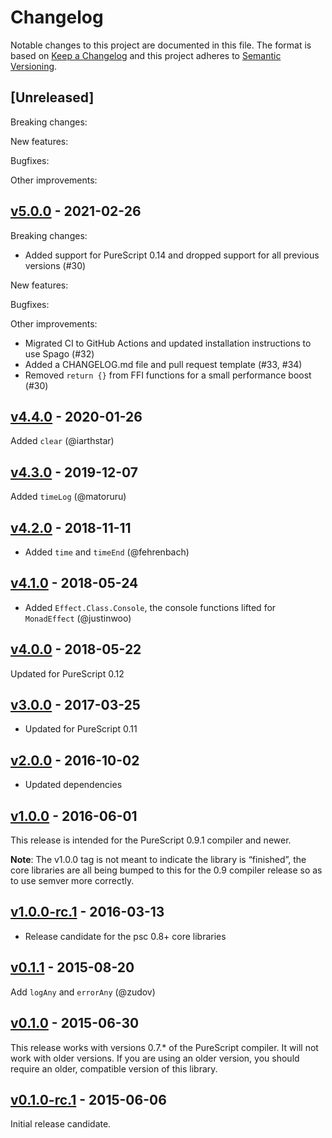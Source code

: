 # Changelog

Notable changes to this project are documented in this file. The format is based on [Keep a Changelog](https://keepachangelog.com/en/1.0.0/) and this project adheres to [Semantic Versioning](https://semver.org/spec/v2.0.0.html).

## [Unreleased]

Breaking changes:

New features:

Bugfixes:

Other improvements:

## [v5.0.0](https://github.com/purescript/purescript-console/releases/tag/v5.0.0) - 2021-02-26

Breaking changes:
  - Added support for PureScript 0.14 and dropped support for all previous versions (#30)

New features:

Bugfixes:

Other improvements:
  - Migrated CI to GitHub Actions and updated installation instructions to use Spago (#32)
  - Added a CHANGELOG.md file and pull request template (#33, #34)
  - Removed `return {}` from FFI functions for a small performance boost (#30)

## [v4.4.0](https://github.com/purescript/purescript-console/releases/tag/v4.4.0) - 2020-01-26

Added `clear` (@iarthstar)

## [v4.3.0](https://github.com/purescript/purescript-console/releases/tag/v4.3.0) - 2019-12-07

Added `timeLog` (@matoruru)

## [v4.2.0](https://github.com/purescript/purescript-console/releases/tag/v4.2.0) - 2018-11-11

- Added `time` and `timeEnd` (@fehrenbach)

## [v4.1.0](https://github.com/purescript/purescript-console/releases/tag/v4.1.0) - 2018-05-24

- Added `Effect.Class.Console`, the console functions lifted for `MonadEffect` (@justinwoo)

## [v4.0.0](https://github.com/purescript/purescript-console/releases/tag/v4.0.0) - 2018-05-22

Updated for PureScript 0.12

## [v3.0.0](https://github.com/purescript/purescript-console/releases/tag/v3.0.0) - 2017-03-25

- Updated for PureScript 0.11

## [v2.0.0](https://github.com/purescript/purescript-console/releases/tag/v2.0.0) - 2016-10-02

- Updated dependencies

## [v1.0.0](https://github.com/purescript/purescript-console/releases/tag/v1.0.0) - 2016-06-01

This release is intended for the PureScript 0.9.1 compiler and newer.

**Note**: The v1.0.0 tag is not meant to indicate the library is “finished”, the core libraries are all being bumped to this for the 0.9 compiler release so as to use semver more correctly.

## [v1.0.0-rc.1](https://github.com/purescript/purescript-console/releases/tag/v1.0.0-rc.1) - 2016-03-13

- Release candidate for the psc 0.8+ core libraries

## [v0.1.1](https://github.com/purescript/purescript-console/releases/tag/v0.1.1) - 2015-08-20

Add `logAny` and `errorAny` (@zudov)

## [v0.1.0](https://github.com/purescript/purescript-console/releases/tag/v0.1.0) - 2015-06-30

This release works with versions 0.7.\* of the PureScript compiler. It will not work with older versions. If you are using an older version, you should require an older, compatible version of this library.

## [v0.1.0-rc.1](https://github.com/purescript/purescript-console/releases/tag/v0.1.0-rc.1) - 2015-06-06

Initial release candidate.

